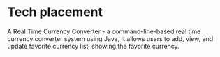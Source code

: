# Tech placement 
A Real Time Currency Converter - a command-line-based real time currency converter system using Java, It allows users to add, view, and update favorite currency list, showing the favorite currency.
